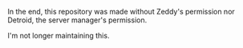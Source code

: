 In the end, this repository was made without Zeddy's permission nor Detroid, the server manager's permission.

I'm not longer maintaining this.